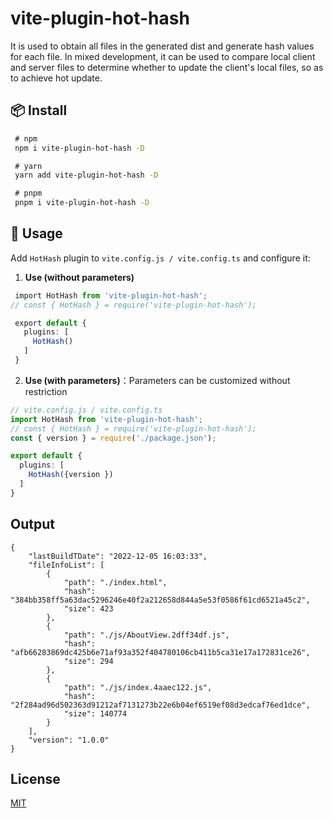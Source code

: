 
# vite-plugin-hot-hash

It is used to obtain all files in the generated dist and generate hash values for each file. In mixed development, it can be used to compare local client and server files to determine whether to update the client's local files, so as to achieve hot update.


## 📦 Install

```bash
 # npm
 npm i vite-plugin-hot-hash -D

 # yarn
 yarn add vite-plugin-hot-hash -D

 # pnpm
 pnpm i vite-plugin-hot-hash -D
```

## 🦄 Usage
Add `HotHash` plugin to `vite.config.js / vite.config.ts` and configure it:

1.  **Use (without parameters)**

```ts
 import HotHash from 'vite-plugin-hot-hash';
// const { HotHash } = require('vite-plugin-hot-hash');

 export default {
   plugins: [
     HotHash()
   ]
 }
```

2.  **Use (with parameters)**：Parameters can be customized without restriction
```ts
// vite.config.js / vite.config.ts
import HotHash from 'vite-plugin-hot-hash';
// const { HotHash } = require('vite-plugin-hot-hash');
const { version } = require('./package.json');

export default {
  plugins: [
    HotHash({version })
  ]
}
```
## Output
```
{
	"lastBuildTDate": "2022-12-05 16:03:33",
	"fileInfoList": [
		{
			"path": "./index.html",
			"hash": "384bb358ff5a63dac5296246e40f2a212658d844a5e53f0586f61cd6521a45c2",
			"size": 423
		},
		{
			"path": "./js/AboutView.2dff34df.js",
			"hash": "afb66283869dc425b6e71af93a352f404780106cb411b5ca31e17a172831ce26",
			"size": 294
		},
		{
			"path": "./js/index.4aaec122.js",
			"hash": "2f284ad96d502363d91212af7131273b22e6b04ef6519ef08d3edcaf76ed1dce",
			"size": 140774
		}
	],
	"version": "1.0.0"
}
```

## License

[MIT](./LICENSE)